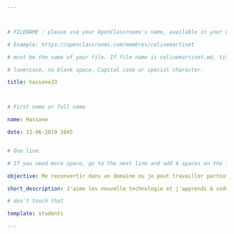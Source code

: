 ```yaml
---



# FILENAME : please use your OpenClassrooms's name, available in your url.

# Example: https://openclassrooms.com/membres/celinemartinet

# must be the name of your file. If file name is celinemartinet.md, title is celinemartinet.

# lowercase, no blank space, Capital case or special character.

title: hassane33



# First name or full name

name: Hassane

date: 12-06-2019 1645


# One line.

# If you need more space, go to the next line and add 4 spaces on the left, as in 'description'.

objective: Me reconvertir dans un domaine ou je peut travailler partout dans le monde.

short_description: J'aime les nouvelle technologie et j'apprends à coder afin d'effectuer une reconversion professionelle.

# don't touch that

template: students

---
```

